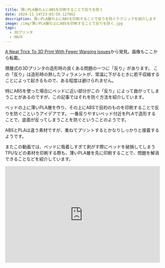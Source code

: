 ```yaml
---
title: 薄いPLA層の上にABSを印刷することで反りを防ぐ
date: 2024-11-14T23:03:59.127862
description: 薄いPLA層の上にABSを印刷することで反りを防ぐテクニックを紹介します
image: /img/薄いPLA層の上にABSを印刷することで反りを防ぐ.jpg
tags:
  - 3Dプリンタ
  - HACK
---
```

[A Neat Trick To 3D Print With Fewer Warping Issues](https://hackaday.com/2024/11/01/a-neat-trick-to-3d-print-with-fewer-warping-issues/)から発見。画像もここから転載。

積層式の3Dプリンタの造形時の良くある問題の一つに「反り」があります。
この「反り」は造形時の熱したフィラメントが、常温に下がるときに若干収縮することによって起きるもので、ある程度は避けられません。

特にABSを使った場合にベッドに近い部分がこの「反り」によって曲がってしまうことがあるのですが、この記事ではそれを防ぐ方法を紹介しています。

ベッドの上に薄いPLA層を作り、その上にABSで目的のものを印刷することで反りを防ぐこというアイデアです。
一番反りやすいベッド付近をPLAで造形することで、底面が反ってしまうことを防ぐということのようです。

ABSとPLAは違う素材ですが、重ねてプリントするとかなりしっかりと接着するようです。

またこの動画では、ベッドに吸着しすぎて剥がす際にベッドを破損してしまうTPUなどの素材を印刷する際も、薄いPLA層を先に印刷することで、問題を解消できることなどを紹介しています。



<iframe width="100%" height="315" src="https://www.youtube.com/embed/gbtlL8mTqJI" title="YouTube video player" frameborder="0" allow="accelerometer; autoplay; clipboard-write; encrypted-media; gyroscope; picture-in-picture" allowfullscreen></iframe>



